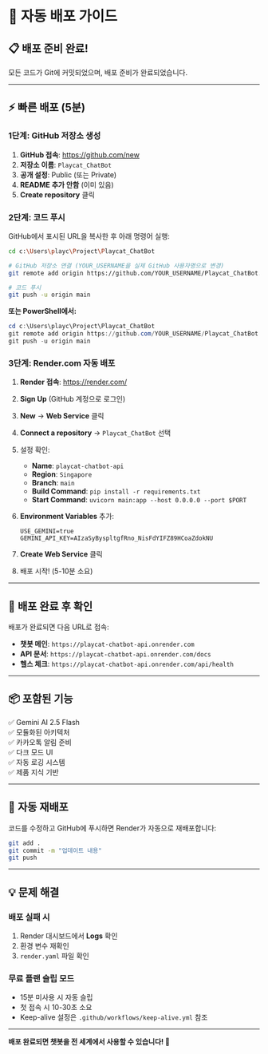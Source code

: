 # 🚀 자동 배포 가이드

## 📋 배포 준비 완료!

모든 코드가 Git에 커밋되었으며, 배포 준비가 완료되었습니다.

---

## ⚡ 빠른 배포 (5분)

### 1단계: GitHub 저장소 생성

1. **GitHub 접속**: https://github.com/new
2. **저장소 이름**: `Playcat_ChatBot`
3. **공개 설정**: Public (또는 Private)
4. **README 추가 안함** (이미 있음)
5. **Create repository** 클릭

### 2단계: 코드 푸시

GitHub에서 표시된 URL을 복사한 후 아래 명령어 실행:

```bash
cd c:\Users\playc\Project\Playcat_ChatBot

# GitHub 저장소 연결 (YOUR_USERNAME을 실제 GitHub 사용자명으로 변경)
git remote add origin https://github.com/YOUR_USERNAME/Playcat_ChatBot.git

# 코드 푸시
git push -u origin main
```

**또는 PowerShell에서:**

```powershell
cd c:\Users\playc\Project\Playcat_ChatBot
git remote add origin https://github.com/YOUR_USERNAME/Playcat_ChatBot.git
git push -u origin main
```

### 3단계: Render.com 자동 배포

1. **Render 접속**: https://render.com/
2. **Sign Up** (GitHub 계정으로 로그인)
3. **New** → **Web Service** 클릭
4. **Connect a repository** → `Playcat_ChatBot` 선택
5. 설정 확인:
   - **Name**: `playcat-chatbot-api`
   - **Region**: `Singapore`
   - **Branch**: `main`
   - **Build Command**: `pip install -r requirements.txt`
   - **Start Command**: `uvicorn main:app --host 0.0.0.0 --port $PORT`

6. **Environment Variables** 추가:
   ```
   USE_GEMINI=true
   GEMINI_API_KEY=AIzaSyByspltgfRno_NisFdYIFZ89HCoaZdokNU
   ```

7. **Create Web Service** 클릭

8. 배포 시작! (5-10분 소요)

---

## 🎯 배포 완료 후 확인

배포가 완료되면 다음 URL로 접속:

- **챗봇 메인**: `https://playcat-chatbot-api.onrender.com`
- **API 문서**: `https://playcat-chatbot-api.onrender.com/docs`
- **헬스 체크**: `https://playcat-chatbot-api.onrender.com/api/health`

---

## 📦 포함된 기능

✅ Gemini AI 2.5 Flash  
✅ 모듈화된 아키텍처  
✅ 카카오톡 알림 준비  
✅ 다크 모드 UI  
✅ 자동 로깅 시스템  
✅ 제품 지식 기반  

---

## 🔄 자동 재배포

코드를 수정하고 GitHub에 푸시하면 Render가 자동으로 재배포합니다:

```bash
git add .
git commit -m "업데이트 내용"
git push
```

---

## 💡 문제 해결

### 배포 실패 시

1. Render 대시보드에서 **Logs** 확인
2. 환경 변수 재확인
3. `render.yaml` 파일 확인

### 무료 플랜 슬립 모드

- 15분 미사용 시 자동 슬립
- 첫 접속 시 10-30초 소요
- Keep-alive 설정은 `.github/workflows/keep-alive.yml` 참조

---

**배포 완료되면 챗봇을 전 세계에서 사용할 수 있습니다! 🎉**

